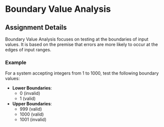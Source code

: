 # Boundary Value Analysis
## Assignment Details
Boundary Value Analysis focuses on testing at the boundaries of input values. It is based on the premise that errors are more likely to occur at the edges of input ranges.
### Example
For a system accepting integers from 1 to 1000, test the following boundary values:
- **Lower Boundaries**:
  - 0 (invalid)
  - 1 (valid)
- **Upper Boundaries**:
  - 999 (valid)
  - 1000 (valid)
  - 1001 (invalid)
